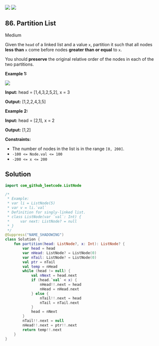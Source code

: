 [![](https://img.shields.io/github/stars/LeetCode-Top-Interview-150/LeetCode-Top-Interview-150?label=Stars&style=flat-square)](https://github.com/LeetCode-Top-Interview-150/LeetCode-Top-Interview-150)
[![](https://img.shields.io/github/forks/LeetCode-Top-Interview-150/LeetCode-Top-Interview-150?label=Fork%20me%20on%20GitHub%20&style=flat-square)](https://github.com/LeetCode-Top-Interview-150/LeetCode-Top-Interview-150/fork)

## 86\. Partition List

Medium

Given the `head` of a linked list and a value `x`, partition it such that all nodes **less than** `x` come before nodes **greater than or equal** to `x`.

You should **preserve** the original relative order of the nodes in each of the two partitions.

**Example 1:**

![](https://assets.leetcode.com/uploads/2021/01/04/partition.jpg)

**Input:** head = [1,4,3,2,5,2], x = 3

**Output:** [1,2,2,4,3,5]

**Example 2:**

**Input:** head = [2,1], x = 2

**Output:** [1,2]

**Constraints:**

*   The number of nodes in the list is in the range `[0, 200]`.
*   `-100 <= Node.val <= 100`
*   `-200 <= x <= 200`

## Solution

```kotlin
import com_github_leetcode.ListNode

/*
 * Example:
 * var li = ListNode(5)
 * var v = li.`val`
 * Definition for singly-linked list.
 * class ListNode(var `val`: Int) {
 *     var next: ListNode? = null
 * }
 */
@Suppress("NAME_SHADOWING")
class Solution {
    fun partition(head: ListNode?, x: Int): ListNode? {
        var head = head
        var nHead: ListNode? = ListNode(0)
        var nTail: ListNode? = ListNode(0)
        val ptr = nTail
        val temp = nHead
        while (head != null) {
            val nNext = head.next
            if (head.`val` < x) {
                nHead!!.next = head
                nHead = nHead.next
            } else {
                nTail!!.next = head
                nTail = nTail.next
            }
            head = nNext
        }
        nTail!!.next = null
        nHead!!.next = ptr!!.next
        return temp!!.next
    }
}
```